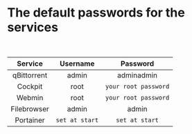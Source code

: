 # The default passwords for the services

<br>

| Service      | Username | Password     |
| :----:      |    :----:   |      :----:   |
| qBittorrent   | admin       | adminadmin          |
| Cockpit       | root        | `your root password`|
| Webmin        | root        | `your root password`|
| Filebrowser   | admin       | admin               |
| Portainer     |`set at start`   | `set at start`    |